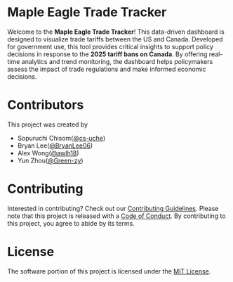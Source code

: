 # Maple Eagle Trade Tracker

Welcome to the **Maple Eagle Trade Tracker**! This data-driven dashboard is designed to visualize trade tariffs between the US and Canada. Developed for government use, this tool provides critical insights to support policy decisions in response to the **2025 tariff bans on Canada**. By offering real-time analytics and trend monitoring, the dashboard helps policymakers assess the impact of trade regulations and make informed economic decisions.  


# Contributors
This project was created by
- Sopuruchi Chisom([@cs-uche](https://github.com/cs-uche))
- Bryan Lee([@BryanLee06](https://github.com/BryanLee06))
- Alex Wong([@awlh18](https://github.com/awlh18))
- Yun Zhou([@Green-zy](https://github.com/Green-zy))  

# Contributing
Interested in contributing? Check out our [Contributing Guidelines](./CONTRIBUTING.md). Please note that this project is released with a [Code of Conduct](./CODE_OF_CONDUCT.md). By contributing to this project, you agree to abide by its terms.

# License
The software portion of this project is licensed under the [MIT License](./LICENSE.md).